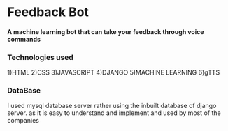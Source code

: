 # Feedback Bot
#### A machine learning bot that can take your feedback through voice commands 
### Technologies used
1)HTML
2)CSS
3)JAVASCRIPT
4)DJANGO
5)MACHINE LEARNING
6)gTTS

### DataBase
I used mysql database server rather using the inbuilt database of django server. as it is easy to understand and implement and used by most of the companies


